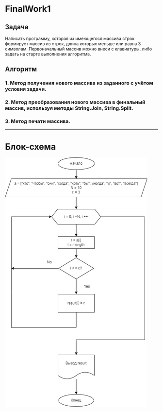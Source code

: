 # FinalWork1

## Задача

Написать программу, которая из имеющегося массива строк формирует массив из строк, длина которых меньше или равна 3 символам. Первоначальный массив можно внеси с клавиатуры, либо задать на старте выполнения алгоритма.

## Алгоритм

### 1. Метод получения нового массива из заданного с учётом условия задачи.

### 2. Метод преобразования нового массива в финальный массив, используя методы String.Join, String.Split.

### 3. Метод печати массива.

***

# Блок-схема

![Блок-схема](picture.jpg)